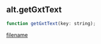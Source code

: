 ## alt.getGxtText

```js
function getGxtText(key: string);
```

[filename](method_getGxtText_m.md ':include')